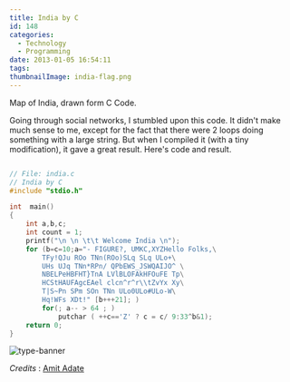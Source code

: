 ```yaml
---
title: India by C
id: 148
categories:
  - Technology
  - Programming
date: 2013-01-05 16:54:11
tags:
thumbnailImage: india-flag.png
---
```


Map of India, drawn form C Code.

<!--excerpt-->

Going through social networks, I stumbled upon this code. It didn't make much sense to me, except for the fact that there were 2 loops doing something with a large string. But when I compiled it (with a tiny modification), it gave a great result. Here's code and result.

```c

// File: india.c
// India by C
#include "stdio.h"

int  main()
{
	int a,b,c;
	int count = 1;
	printf("\n \n \t\t Welcome India \n");
	for (b=c=10;a="- FIGURE?, UMKC,XYZHello Folks,\
		TFy!QJu ROo TNn(ROo)SLq SLq ULo+\
		UHs UJq TNn*RPn/ QPbEWS_JSWQAIJO^ \
		NBELPeHBFHT}TnA LVlBLOFAkHFOuFE Tp\
		HCStHAUFAgcEAel clcn^r^r\\tZvYx Xy\
		T|S~Pn SPm SOn TNn ULo0ULo#ULo-W\
		Hq!WFs XDt!" [b+++21]; )
		for(; a-- > 64 ; )
			putchar ( ++c=='Z' ? c = c/ 9:33^b&1);
	return 0;
}

```

![type-banner](india-by-c.png "India by C - by an Indian Programmer")

_Credits_ : [Amit Adate](http://www.facebook.com/amit.adate)
